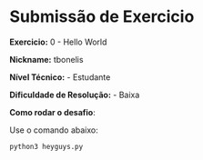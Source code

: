 # Submissão de Exercicio

**Exercicio:** 0 - Hello World

**Nickname:** tbonelis

**Nível Técnico:** - Estudante

**Dificuldade de Resolução:** - Baixa

**Como rodar o desafio**: 

Use o comando abaixo: 
```bash
python3 heyguys.py
```